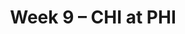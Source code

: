---
layout: game
title: Week 9 – CHI at PHI
season: 2011
game_id: 2011_09_CHI_PHI
away_team: CHI
home_team: PHI
---